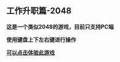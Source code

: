 ## 工作升职篇-2048

**这是一个类似2048的游戏，目前只支持PC端**

**使用键盘上下左右键进行操作**

[**可以点击体验此游戏**](https://kongkong99.github.io/Work-chapter-2048/)
